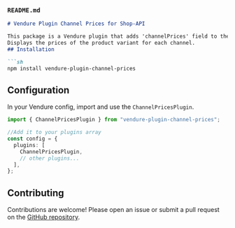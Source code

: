### `README.md`

```md
# Vendure Plugin Channel Prices for Shop-API

This package is a Vendure plugin that adds 'channelPrices' field to the ProductVariant entity.
Displays the prices of the product variant for each channel.
## Installation

```sh
npm install vendure-plugin-channel-prices
```

## Configuration

In your Vendure config, import and use the `ChannelPricesPlugin`.

```ts
import { ChannelPricesPlugin } from "vendure-plugin-channel-prices";

//Add it to your plugins array
const config = {
  plugins: [
    ChannelPricesPlugin,
    // other plugins...
  ],
};
```
## Contributing

Contributions are welcome! Please open an issue or submit a pull request on the [GitHub repository](https://github.com/arrrrny/vendure-plugin-channel-prices).
